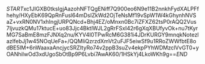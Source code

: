 $START$xc1JIGXB0tksIgjAazohNFTQgENiff7Q900eo6N9e11B2nnkhFydXALPFfhehy/HXyEbK69QpRnFusl64mDsIZkWd2OjTeNsMf19vSpW1W4kGhynhNVSaZ+vxRN0NV1xhIngjURPQNcd+Bhj4EZ/oMnxn0Bc7iZFXZ62tsP0rAQQ2Vus7IjvuzkQMu17ktucE+uo83Jjc4BktlWJL2gRrFSxI42r6gXqXBUfyvOk+nu7tKyrMG7SaBmE8mzFJNXq2nu/KYV4I0TPwRcM6G381i4JDrKURGY9mnqkNotezlazlfebJj1w45NOqUeFa+/QQMliQzrzdXmVt2uFJF5eiwSf9u1RRoZWWfbtE8odBE5IM+6nWaaxaAncjycSRZItyRo74v2ppB3suZv4ekpPYhWDMzclVvGT0+yOANhilwOd3xdUgoSbOtBp9P6Lvbi7AwAK60/1HSkYj4LkoWKh9g==$END$